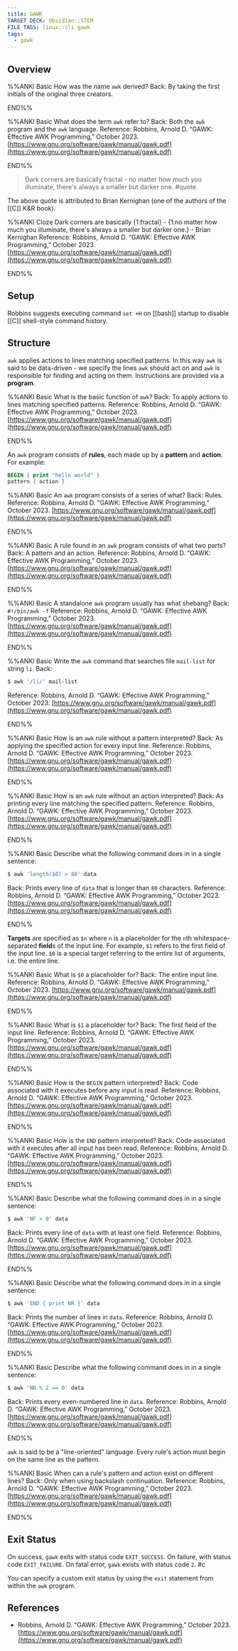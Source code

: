```yaml
---
title: GAWK
TARGET DECK: Obsidian::STEM
FILE TAGS: linux::cli gawk
tags:
  - gawk
---
```


## Overview

%%ANKI
Basic
How was the name `awk` derived?
Back: By taking the first initials of the original three creators.
<!--ID: 1706726911434-->
END%%

%%ANKI
Basic
What does the term `awk` refer to?
Back: Both the `awk` program and the `awk` language.
Reference: Robbins, Arnold D. “GAWK: Effective AWK Programming,” October 2023. [https://www.gnu.org/software/gawk/manual/gawk.pdf](https://www.gnu.org/software/gawk/manual/gawk.pdf)
<!--ID: 1706726911439-->
END%%

> Dark corners are basically fractal - no matter how much you illuminate, there's always a smaller but darker one. #quote

The above quote is attributed to Brian Kernighan (one of the authors of the [[C]] K&R book).

%%ANKI
Cloze
Dark corners are basically {1:fractal} - {1:no matter how much you illuminate, there's always a smaller but darker one.} - Brian Kernighan
Reference: Robbins, Arnold D. “GAWK: Effective AWK Programming,” October 2023. [https://www.gnu.org/software/gawk/manual/gawk.pdf](https://www.gnu.org/software/gawk/manual/gawk.pdf)
<!--ID: 1706726911442-->
END%%

## Setup

Robbins suggests executing command `set +H` on [[bash]] startup to disable [[C]] shell-style command history.

## Structure

`awk` applies actions to lines matching specified patterns. In this way `awk` is said to be data-driven - we specify the lines `awk` should act on and `awk` is responsible for finding and acting on them. Instructions are provided via a **program**.

%%ANKI
Basic
What is the basic function of `awk`?
Back: To apply actions to lines matching specified patterns.
Reference: Robbins, Arnold D. “GAWK: Effective AWK Programming,” October 2023. [https://www.gnu.org/software/gawk/manual/gawk.pdf](https://www.gnu.org/software/gawk/manual/gawk.pdf)
<!--ID: 1706726911445-->
END%%

An `awk` program consists of **rules**, each made up by a **pattern** and **action**. For example:

```awk
BEGIN { print "hello world" }
pattern { action }
```

%%ANKI
Basic
An `awk` program consists of a series of what?
Back: Rules.
Reference: Robbins, Arnold D. “GAWK: Effective AWK Programming,” October 2023. [https://www.gnu.org/software/gawk/manual/gawk.pdf](https://www.gnu.org/software/gawk/manual/gawk.pdf)
<!--ID: 1706726911448-->
END%%

%%ANKI
Basic
A rule found in an `awk` program consists of what two parts?
Back: A pattern and an action.
Reference: Robbins, Arnold D. “GAWK: Effective AWK Programming,” October 2023. [https://www.gnu.org/software/gawk/manual/gawk.pdf](https://www.gnu.org/software/gawk/manual/gawk.pdf)
<!--ID: 1706726911451-->
END%%

%%ANKI
Basic
A standalone `awk` program usually has what shebang?
Back: `#!/bin/awk -f`
Reference: Robbins, Arnold D. “GAWK: Effective AWK Programming,” October 2023. [https://www.gnu.org/software/gawk/manual/gawk.pdf](https://www.gnu.org/software/gawk/manual/gawk.pdf)
<!--ID: 1706726911454-->
END%%

%%ANKI
Basic
Write the `awk` command that searches file `mail-list` for string `li`.
Back:
```bash
$ awk '/li/' mail-list
```
Reference: Robbins, Arnold D. “GAWK: Effective AWK Programming,” October 2023. [https://www.gnu.org/software/gawk/manual/gawk.pdf](https://www.gnu.org/software/gawk/manual/gawk.pdf)
<!--ID: 1706819150999-->
END%%

%%ANKI
Basic
How is an `awk` rule without a pattern interpreted?
Back: As applying the specified action for every input line.
Reference: Robbins, Arnold D. “GAWK: Effective AWK Programming,” October 2023. [https://www.gnu.org/software/gawk/manual/gawk.pdf](https://www.gnu.org/software/gawk/manual/gawk.pdf)
<!--ID: 1706822165633-->
END%%

%%ANKI
Basic
How is an `awk` rule without an action interpreted?
Back: As printing every line matching the specified pattern.
Reference: Robbins, Arnold D. “GAWK: Effective AWK Programming,” October 2023. [https://www.gnu.org/software/gawk/manual/gawk.pdf](https://www.gnu.org/software/gawk/manual/gawk.pdf)
<!--ID: 1706822165637-->
END%%

%%ANKI
Basic
Describe what the following command does in in a single sentence:
```bash
$ awk 'length($0) > 80' data
```
Back: Prints every line of `data` that is longer than `80` characters.
Reference: Robbins, Arnold D. “GAWK: Effective AWK Programming,” October 2023. [https://www.gnu.org/software/gawk/manual/gawk.pdf](https://www.gnu.org/software/gawk/manual/gawk.pdf)
<!--ID: 1706822165641-->
END%%

**Targets** are specified as `$n` where `n` is a placeholder for the `n`th whitespace-separated **field**s of the input line. For example, `$1` refers to the first field of the input line. `$0` is a special target referring to the entire list of arguments, i.e. the entire line.

%%ANKI
Basic
What is `$0` a placeholder for?
Back: The entire input line.
Reference: Robbins, Arnold D. “GAWK: Effective AWK Programming,” October 2023. [https://www.gnu.org/software/gawk/manual/gawk.pdf](https://www.gnu.org/software/gawk/manual/gawk.pdf)
<!--ID: 1706823790230-->
END%%

%%ANKI
Basic
What is `$1` a placeholder for?
Back: The first field of the input line.
Reference: Robbins, Arnold D. “GAWK: Effective AWK Programming,” October 2023. [https://www.gnu.org/software/gawk/manual/gawk.pdf](https://www.gnu.org/software/gawk/manual/gawk.pdf)
<!--ID: 1706823790233-->
END%%

%%ANKI
Basic
How is the `BEGIN` pattern interpreted?
Back: Code associated with it executes before any input is read.
Reference: Robbins, Arnold D. “GAWK: Effective AWK Programming,” October 2023. [https://www.gnu.org/software/gawk/manual/gawk.pdf](https://www.gnu.org/software/gawk/manual/gawk.pdf)
<!--ID: 1706823790236-->
END%%

%%ANKI
Basic
How is the `END` pattern interpreted?
Back: Code associated with it executes after all input has been read.
Reference: Robbins, Arnold D. “GAWK: Effective AWK Programming,” October 2023. [https://www.gnu.org/software/gawk/manual/gawk.pdf](https://www.gnu.org/software/gawk/manual/gawk.pdf)
<!--ID: 1706823790239-->
END%%

%%ANKI
Basic
Describe what the following command does in in a single sentence:
```bash
$ awk 'NF > 0' data
```
Back: Prints every line of `data` with at least one field.
Reference: Robbins, Arnold D. “GAWK: Effective AWK Programming,” October 2023. [https://www.gnu.org/software/gawk/manual/gawk.pdf](https://www.gnu.org/software/gawk/manual/gawk.pdf)
<!--ID: 1706823927382-->
END%%

%%ANKI
Basic
Describe what the following command does in in a single sentence:
```bash
$ awk 'END { print NR }' data
```
Back: Prints the number of lines in `data`.
Reference: Robbins, Arnold D. “GAWK: Effective AWK Programming,” October 2023. [https://www.gnu.org/software/gawk/manual/gawk.pdf](https://www.gnu.org/software/gawk/manual/gawk.pdf)
<!--ID: 1706824091124-->
END%%

%%ANKI
Basic
Describe what the following command does in in a single sentence:
```bash
$ awk 'NR % 2 == 0' data
```
Back: Prints every even-numbered line in `data`.
Reference: Robbins, Arnold D. “GAWK: Effective AWK Programming,” October 2023. [https://www.gnu.org/software/gawk/manual/gawk.pdf](https://www.gnu.org/software/gawk/manual/gawk.pdf)
<!--ID: 1706824091128-->
END%%

`awk` is said to be a "line-oriented" language. Every rule's action must begin on the same line as the pattern.

%%ANKI
Basic
When can a rule's pattern and action exist on different lines?
Back: Only when using backslash continuation.
Reference: Robbins, Arnold D. “GAWK: Effective AWK Programming,” October 2023. [https://www.gnu.org/software/gawk/manual/gawk.pdf](https://www.gnu.org/software/gawk/manual/gawk.pdf)
<!--ID: 1706883732944-->
END%%

## Exit Status

On success, `gawk` exits with status code `EXIT_SUCCESS`. On failure, with status code `EXIT_FAILURE`. On fatal error, `gawk` exists with status code `2`. #c

You can specify a custom exit status by using the `exit` statement from within the `awk` program.

## References

* Robbins, Arnold D. “GAWK: Effective AWK Programming,” October 2023. [https://www.gnu.org/software/gawk/manual/gawk.pdf](https://www.gnu.org/software/gawk/manual/gawk.pdf)